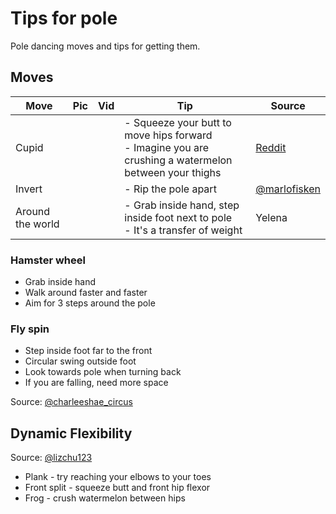 # Tips for pole
Pole dancing moves and tips for getting them.

## Moves

| Move | Pic | Vid | Tip | Source |
| - | - | - | - | - | 
| Cupid  |  |  |- Squeeze your butt to move hips forward <br/>- Imagine you are crushing a watermelon between your thighs | [Reddit](https://www.reddit.com/r/poledancing/comments/142zwd4/my_cupid_sorta_how_do_i_hold_this/jn83beu/?context=3) |
| Invert |  |  |- Rip the pole apart | [@marlofisken](https://www.instagram.com/reel/CoJMv47DhvD/) | 
| Around the world |  |  |- Grab inside hand, step inside foot next to pole <br /> - It's a transfer of weight  | Yelena | 

### Hamster wheel
- Grab inside hand
- Walk around faster and faster
- Aim for 3 steps around the pole

### Fly spin
- Step inside foot far to the front
- Circular swing outside foot
- Look towards pole when turning back
- If you are falling, need more space

Source: [@charleeshae_circus](https://www.instagram.com/charleeshae_circus/)

## Dynamic Flexibility
    
Source: [@lizchu123](https://www.instagram.com/lizchu123)
- Plank - try reaching your elbows to your toes
- Front split - squeeze butt and front hip flexor
- Frog - crush watermelon between hips


